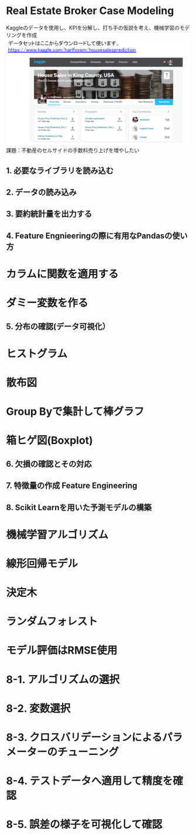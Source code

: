# Real Estate Broker Case Modeling

Kaggleのデータを使用し、KPIを分解し、打ち手の仮説を考え、機械学習のモデリングを作成
<img src="images/house_sales.png">
課題：不動産のセルサイドの手数料売り上げを増やしたい

## 1. 必要なライブラリを読み込む
## 2. データの読み込み
## 3. 要約統計量を出力する
## 4. Feature Engnieeringの際に有用なPandasの使い方
#     カラムに関数を適用する
#     ダミー変数を作る
## 5. 分布の確認(データ可視化）
#     ヒストグラム
#     散布図
#     Group Byで集計して棒グラフ
#     箱ヒゲ図(Boxplot)
## 6. 欠損の確認とその対応
## 7. 特徴量の作成 Feature Engineering
## 8. Scikit Learnを用いた予測モデルの構築
#     機械学習アルゴリズム
#     線形回帰モデル
#     決定木
#    ランダムフォレスト
#    モデル評価はRMSE使用
#    8-1. アルゴリズムの選択
#    8-2. 変数選択
#    8-3. クロスバリデーションによるパラメーターのチューニング
#    8-4. テストデータへ適用して精度を確認
#    8-5. 誤差の様子を可視化して確認
